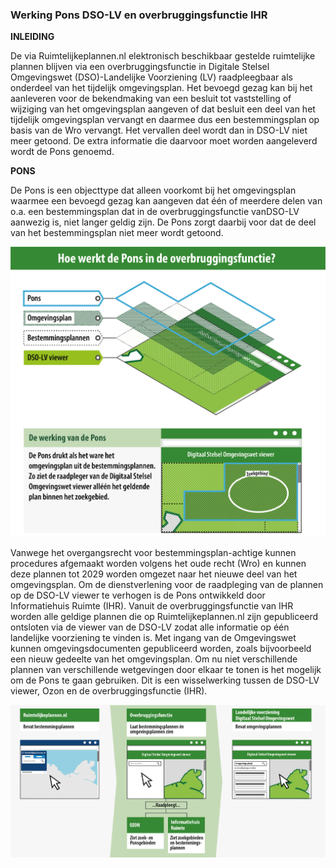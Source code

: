 ### Werking Pons DSO-LV en overbruggingsfunctie IHR

**INLEIDING**

De via Ruimtelijkeplannen.nl elektronisch beschikbaar gestelde ruimtelijke
plannen blijven via een overbruggingsfunctie in Digitale Stelsel Omgevingswet
(DSO)-Landelijke Voorziening (LV) raadpleegbaar als onderdeel van het tijdelijk
omgevingsplan. Het bevoegd gezag kan bij het aanleveren voor de bekendmaking van
een besluit tot vaststelling of wijziging van het omgevingsplan aangeven of dat
besluit een deel van het tijdelijk omgevingsplan vervangt en daarmee dus een
bestemmingsplan op basis van de Wro vervangt. Het vervallen deel wordt dan in
DSO-LV niet meer getoond. De extra informatie die daarvoor moet worden
aangeleverd wordt de Pons genoemd.

**PONS**

De Pons is een objecttype dat alleen voorkomt bij het omgevingsplan waarmee een
bevoegd gezag kan aangeven dat één of meerdere delen van o.a. een
bestemmingsplan dat in de overbruggingsfunctie vanDSO-LV aanwezig is, niet
langer geldig zijn. De Pons zorgt daarbij voor dat de deel van het
bestemmingsplan niet meer wordt getoond.

![](media/Hoewerktdpons.png)

Vanwege het overgangsrecht voor bestemmingsplan-achtige kunnen procedures
afgemaakt worden volgens het oude recht (Wro) en kunnen deze plannen tot 2029
worden omgezet naar het nieuwe deel van het omgevingsplan. Om de dienstverlening voor de raadpleging van de plannen op de DSO-LV viewer te verhogen is de Pons ontwikkeld door Informatiehuis Ruimte (IHR). 
Vanuit de overbruggingsfunctie van  IHR worden alle geldige plannen die op Ruimtelijkeplannen.nl zijn gepubliceerd ontsloten via de viewer van de DSO-LV zodat alle informatie op één landelijke voorziening te vinden is. 
Met ingang van de Omgevingswet kunnen omgevingsdocumenten gepubliceerd worden, zoals bijvoorbeeld een nieuw gedeelte van het omgevingsplan. 
Om nu niet verschillende plannen van verschillende wetgevingen door elkaar te tonen is het mogelijk om de Pons te gaan gebruiken. Dit is een wisselwerking tussen de DSO-LV viewer, Ozon en de overbruggingsfunctie (IHR). 

![](media/OvergangRuimtelijkeplannen.nlnaarDSOLVviewer.png)